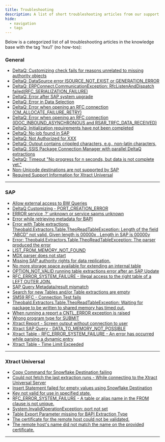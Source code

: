 ```yaml
---
title: Troubleshooting
description: A list of short troubleshooting articles from our support portal.
hide:
  - navigation
  - tags
---
```


Below is a categorized list of all troubleshooting articles in the knowledge base with the tag 'hxu1' (no how-tos):

### General

<div class="mdx-columns" markdown>

- [DeltaQ: Customizing check fails for reasons unrelated to missing authority objects](https://support.theobald-software.com/helpdesk//KB/View/25441-deltaq-customizing-check-fails-for-reasons-unrelated-to-missing-authority-objects)
- [DeltaQ: DataSource error ISOURCE_NOT_EXIST or GENERATION_ERROR](https://support.theobald-software.com/helpdesk//KB/View/25444-deltaq-datasource-error-isource-not-exist-or-generation-error)
- [DeltaQ: ERPConnect.CommunicationException: RfcListenAndDispatch failed(RFC_SERIALIZATION_FAILURE)](https://support.theobald-software.com/helpdesk//KB/View/25434-deltaq-erpconnect-communicationexception-rfclistenanddispatch-failed-rfc-serialization-failure-)
- [DeltaQ: Error after SAP system upgrade](https://support.theobald-software.com/helpdesk//KB/View/25442-deltaq-error-after-sap-system-upgrade)
- [DeltaQ: Error in Data Selection](https://support.theobald-software.com/helpdesk//KB/View/25438-deltaq-error-in-data-selection)
- [DeltaQ: Error when opening an RFC connection (CM_ALLOCATE_FAILURE_RETRY)](https://support.theobald-software.com/helpdesk//KB/View/25443-deltaq-error-when-opening-an-rfc-connection-cm-allocate-failure-retry-)
- [DeltaQ: Error when opening an RFC connection (IDOC_INBOUND_ASYNCHRONOUS and RSAR_TRFC_DATA_RECEIVED)](https://support.theobald-software.com/helpdesk//KB/View/25432-deltaq-error-when-opening-an-rfc-connection-idoc-inbound-asynchronous-and-rsar-trfc-data-received-)
- [DeltaQ: Initialization requirements have not been completed](https://support.theobald-software.com/helpdesk//KB/View/25433-deltaq-initialization-requirements-have-not-been-completed)
- [DeltaQ: No job found in SAP](https://support.theobald-software.com/helpdesk//KB/View/25437-deltaq-no-job-found-in-sap)
- [DeltaQ: Not Authorized for XXX](https://support.theobald-software.com/helpdesk//KB/View/25439-deltaq-not-authorized-for-xxx)
- [DeltaQ: Output contains crippled characters, e.g., non-latin characters,](https://support.theobald-software.com/helpdesk//KB/View/25436-deltaq-output-contains-crippled-characters-e-g-non-latin-characters-)
- [DeltaQ: SSIS Package Connection Manager with parallel DeltaQ extractions](https://support.theobald-software.com/helpdesk//KB/View/25440-deltaq-ssis-package-connection-manager-with-parallel-deltaq-extractions)
- [DeltaQ: Timeout "No progress for n seconds, but data is not complete yet."](https://support.theobald-software.com/helpdesk//KB/View/25435-deltaq-timeout-no-progress-for-n-seconds-but-data-is-not-complete-yet-)
- [Non-Unicode destinations are not supported by SAP](https://support.theobald-software.com/helpdesk//KB/View/17021-non-unicode-destinations-are-not-supported-by-sap)
- [Required Support Information for Xtract Universal](https://support.theobald-software.com/helpdesk//KB/View/14457-required-support-information-for-xtract-universal)

</div>


---

### SAP

<div class="mdx-columns" markdown>

- [Allow external access to BW Queries](https://support.theobald-software.com/helpdesk//KB/View/13800-allow-external-access-to-bw-queries)
- [DeltaQ Customizing - PORT_CREATION_ERROR](https://support.theobald-software.com/helpdesk//KB/View/13346-deltaq-customizing-port-creation-error)
- [ERROR service ‚?‘ unknown or service sapms unknown](https://support.theobald-software.com/helpdesk//KB/View/13649-error-service-unknown-or-service-sapms-unknown)
- [Error while retrieving metadata for BAPI](https://support.theobald-software.com/helpdesk//KB/View/19373-error-while-retrieving-metadata-for-bapi)
- [Error with Table extractions: Theobald.Extractors.Table.TheoReadTableException:   Length of the field "ABCD" not valid. Given length is 00000x . Length in SAP is 00000y](https://support.theobald-software.com/helpdesk//KB/View/21084-error-with-table-extractions-theobald-extractors-table-theoreadtableexception-length-of-the-field-abcd-not-valid-given-length-is-00000x-length-in-sap-is-00000y)
- [Error: Theobald.Extractors.Table.TheoReadTableException:  The parser produced the error](https://support.theobald-software.com/helpdesk//KB/View/14771-error-theobald-extractors-table-theoreadtableexception-the-parser-produced-the-error)
- [LIST_FROM_MEMORY_NOT_FOUND](https://support.theobald-software.com/helpdesk//KB/View/19472-list-from-memory-not-found)
- [MDX parser does not start](https://support.theobald-software.com/helpdesk//KB/View/20073-mdx-parser-does-not-start)
- [Missing SAP authority rights for data replication.](https://support.theobald-software.com/helpdesk//KB/View/17141-missing-sap-authority-rights-for-data-replication-)
- [No more storage space available for extending an internal table](https://support.theobald-software.com/helpdesk//KB/View/20282-no-more-storage-space-available-for-extending-an-internal-table)
- [OPTION_NOT_VALID running table extractions error after an SAP Update](https://support.theobald-software.com/helpdesk//KB/View/13952-option-not-valid-running-table-extractions-error-after-an-sap-update)
- [RFC_ERROR_SYSTEM_FAILURE - Illegal access to the right table of a LEFT OUTER JOIN.](https://support.theobald-software.com/helpdesk//KB/View/14246-rfc-error-system-failure-illegal-access-to-the-right-table-of-a-left-outer-join-)
- [SAP Query Metadata/result mismatch](https://support.theobald-software.com/helpdesk//KB/View/17077-sap-query-metadata-result-mismatch)
- [Search for new Tables and/or Table extractions are empty](https://support.theobald-software.com/helpdesk//KB/View/14139-search-for-new-tables-and-or-table-extractions-are-empty)
- [SM59 RFC - Connection Test fails](https://support.theobald-software.com/helpdesk//KB/View/13345-sm59-rfc-connection-test-fails)
- [Theobald.Extractors.Table.TheoReadTableException: Waiting for package to be written to shared memory has timed out.](https://support.theobald-software.com/helpdesk//KB/View/15391-theobald-extractors-table-theoreadtableexception-waiting-for-package-to-be-written-to-shared-memory-has-timed-out-)
- [When running a report a CNTL_ERROR  exception is raised](https://support.theobald-software.com/helpdesk//KB/View/14406-when-running-a-report-a-cntl-error-exception-is-raised)
- [Wrong program type for SUBMIT](https://support.theobald-software.com/helpdesk//KB/View/14223-wrong-program-type-for-submit)
- [Xtract Report - Screen output without connection to user](https://support.theobald-software.com/helpdesk//KB/View/13352-xtract-report-screen-output-without-connection-to-user)
- [Xtract SAP Query - DATA_TO_MEMORY_NOT_POSSIBLE](https://support.theobald-software.com/helpdesk//KB/View/20194-xtract-sap-query-data-to-memory-not-possible)
- [Xtract Table  - RFC_ERROR_SYSTEM_FAILURE - An error has occurred while parsing a dynamic entry](https://support.theobald-software.com/helpdesk//KB/View/14626-xtract-table-rfc-error-system-failure-an-error-has-occurred-while-parsing-a-dynamic-entry)
- [Xtract Table - Time Limit Exceeded](https://support.theobald-software.com/helpdesk//KB/View/14414-xtract-table-time-limit-exceeded)

</div>


---

### Xtract Universal

<div class="mdx-columns" markdown>

- [Copy Command for Snowflake Destination failing](https://support.theobald-software.com/helpdesk//KB/View/21807-copy-command-for-snowflake-destination-failing)
- [Could not fetch the last extraction runs - While connecting to the Xtract Universal Server](https://support.theobald-software.com/helpdesk//KB/View/14172-could-not-fetch-the-last-extraction-runs-while-connecting-to-the-xtract-universal-server)
- [Insert Statement failed for empty values using Snowflake Destination](https://support.theobald-software.com/helpdesk//KB/View/14372-insert-statement-failed-for-empty-values-using-snowflake-destination)
- [Key not valid for use in specified state.](https://support.theobald-software.com/helpdesk//KB/View/14295-key-not-valid-for-use-in-specified-state-)
- [RFC_ERROR_SYSTEM_FAILURE - A table or alias name in the FROM clause is not unique.](https://support.theobald-software.com/helpdesk//KB/View/14204-rfc-error-system-failure-a-table-or-alias-name-in-the-from-clause-is-not-unique-)
- [System.InvalidOperationException: port not set](https://support.theobald-software.com/helpdesk//KB/View/20857-system-invalidoperationexception-port-not-set)
- [Table Export Parameter missing for BAPI Extraction Type](https://support.theobald-software.com/helpdesk//KB/View/14786-table-export-parameter-missing-for-bapi-extraction-type)
- [The certificate for the remote host could not be validated.](https://support.theobald-software.com/helpdesk//KB/View/14247-the-certificate-for-the-remote-host-could-not-be-validated-)
- [The remote host's name did not match the name on the provided certificate.](https://support.theobald-software.com/helpdesk//KB/View/20153-the-remote-host-s-name-did-not-match-the-name-on-the-provided-certificate-)

</div>


---

